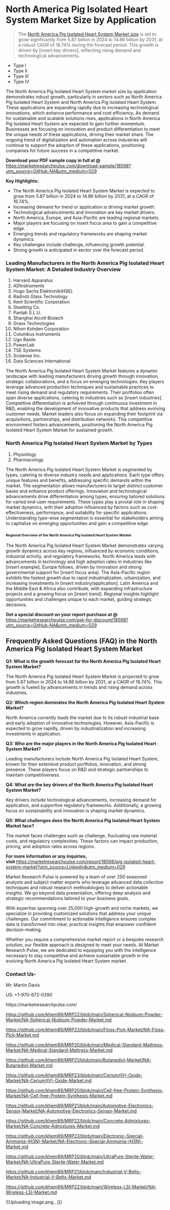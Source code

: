 <h1>North America Pig Isolated Heart System Market&nbsp;Size by Application</h1><blockquote><p>The <a href="https://marketresearchpulse.com/download-sample/18598?utm_source=GitHub-NA&amp;utm_medium=029">North America Pig Isolated Heart System Market size</a> is set to grow significantly from 5.87 billion in 2024 to 14.86 billion by 2031, at a robust CAGR of 16.74% during the forecast period. This growth is driven by [insert key drivers], reflecting rising demand and technological advancements.</p></blockquote><ul><li>Type I<li> Type II<li> Type III<li> Type IV</li></ul><p>The North America Pig Isolated Heart System market size by application demonstrates robust growth, particularly in sectors such as North America Pig Isolated Heart System and North America Pig Isolated Heart System. These applications are expanding rapidly due to increasing technological innovations, which enhance performance and cost efficiency. As demand for sustainable and scalable solutions rises, applications in North America Pig Isolated Heart System are expected to gain further momentum. Businesses are focusing on innovation and product differentiation to meet the unique needs of these applications, driving their market share. The ongoing trend of digitalization and automation across industries will continue to support the adoption of these applications, positioning companies for future success in a competitive market.</p><p><strong>Download your PDF sample copy in full at @ </strong><a href="https://marketresearchpulse.com/download-sample/18598?utm_source=GitHub-NA&amp;utm_medium=029">https://marketresearchpulse.com/download-sample/18598?utm_source=GitHub-NA&amp;utm_medium=029</a></p><p><strong>Key Highlights: </strong></p><ul><li>The North America Pig Isolated Heart System Market is expected to grow from 5.87 billion in 2024 to 14.86 billion by 2031, at a CAGR of 16.74%.</li><li>Increasing demand for trend or application is driving market growth.</li><li>Technological advancements and innovation are key market drivers.</li><li>North America, Europe, and Asia-Pacific are leading regional markets.</li><li>Major players are focusing on insert focus area to gain a competitive edge.</li><li>Emerging trends and regulatory frameworks are shaping market dynamics.</li><li>Key challenges include challenge, influencing growth potential.</li><li>Strong growth is anticipated in sector over the forecast period.</li></ul><h3>Leading Manufacturers in the North America Pig Isolated Heart System Market: A Detailed Industry Overview</h3><ol><li>Harvard Apparatus</li><li>ADInstruments</li><li>Hugo Sachs Elektronik(HSE)</li><li>Radnoti Glass Technology</li><li>Kent Scientific Corporation</li><li>Stoelting Co.</li><li>Panlab S.L.U.</li><li>Shanghai Alcott Biotech</li><li>Grass Technologies</li><li>Nihon Kohden Corporation</li><li>Columbus Instruments</li><li>Ugo Basile</li><li>PowerLab</li><li>TSE Systems</li><li>Scisense Inc.</li><li>Data Sciences International</li></ol><div class="flex max-w-full flex-col flex-grow"><div class="min-h-8 text-message flex w-full flex-col items-end gap-2 whitespace-normal break-words [.text-message+&amp;]:mt-5" dir="auto" data-message-author-role="assistant" data-message-id="fd8432e4-4910-450d-b182-61b7bfb0a01f" data-message-model-slug="gpt-4o"><div class="flex w-full flex-col gap-1 empty:hidden first:pt-[3px]"><div class="markdown prose w-full break-words dark:prose-invert light"><p>The North America Pig Isolated Heart System Market features a dynamic landscape with leading manufacturers driving growth through innovation, strategic collaborations, and a focus on emerging technologies. Key players leverage advanced production techniques and sustainable practices to meet rising demand and regulatory requirements. Their portfolios often span diverse applications, catering to industries such as [insert industries]. Competitive differentiation is achieved through continuous investment in R&amp;D, enabling the development of innovative products that address evolving customer needs. Market leaders also focus on expanding their footprint via acquisitions, partnerships, and distribution networks. This competitive environment fosters advancements, positioning the North America Pig Isolated Heart System Market for sustained growth.</p></div></div></div></div><h3>North America Pig Isolated Heart System Market by Types</h3><ol><li>Physiology<li> Pharmacology</li></ol><div class="flex max-w-full flex-col flex-grow"><div class="min-h-8 text-message flex w-full flex-col items-end gap-2 whitespace-normal break-words [.text-message+&amp;]:mt-5" dir="auto" data-message-author-role="assistant" data-message-id="084470be-0bb7-4664-bddf-5156b4f41249" data-message-model-slug="gpt-4o-mini"><div class="flex w-full flex-col gap-1 empty:hidden first:pt-[3px]"><div class="markdown prose w-full break-words dark:prose-invert light"><p>The North America Pig Isolated Heart System Market is segmented by types, catering to diverse industry needs and applications. Each type offers unique features and benefits, addressing specific demands within the market. The segmentation allows manufacturers to target distinct customer bases and enhance product offerings. Innovation and technological advancements drive differentiation among types, ensuring tailored solutions for varied end-user requirements. These types play a pivotal role in shaping market dynamics, with their adoption influenced by factors such as cost-effectiveness, performance, and suitability for specific applications. Understanding type-wise segmentation is essential for stakeholders aiming to capitalize on emerging opportunities and gain a competitive edge.</p></div></div></div></div><h3><span style="font-size: 11px;">Regional Overview of the North America Pig Isolated Heart System Market</span></h3><div class="flex max-w-full flex-col flex-grow"><div class="min-h-8 text-message flex w-full flex-col items-end gap-2 whitespace-normal break-words [.text-message+&amp;]:mt-5" dir="auto" data-message-author-role="assistant" data-message-id="e9038762-ce64-4e30-91c9-9bd413514231" data-message-model-slug="gpt-4o-mini"><div class="flex w-full flex-col gap-1 empty:hidden first:pt-[3px]"><div class="markdown prose w-full break-words dark:prose-invert light"><p>The North America Pig Isolated Heart System Market demonstrates varying growth dynamics across key regions, influenced by economic conditions, industrial activity, and regulatory frameworks. North America leads with advancements in technology and high adoption rates in industries like [insert example]. Europe follows, driven by innovation and strong governmental support for [insert focus area]. The Asia-Pacific region exhibits the fastest growth due to rapid industrialization, urbanization, and increasing investments in [insert industry/application]. Latin America and the Middle East &amp; Africa also contribute, with expanding infrastructure projects and a growing focus on [insert trend]. Regional insights highlight opportunities and challenges unique to each market, guiding strategic decisions.</p></div></div></div></div><p><strong>Get a special discount on your report purchase at @ </strong><a href="https://marketresearchpulse.com/ask-for-discount/18598?utm_source=GitHub-NA&amp;utm_medium=029">https://marketresearchpulse.com/ask-for-discount/18598?utm_source=GitHub-NA&amp;utm_medium=029</a></p><h2>Frequently Asked Questions (FAQ) in the North America Pig Isolated Heart System Market</h2><p><strong>Q1: What is the growth forecast for the North America Pig Isolated Heart System Market?</strong></p><p>The North America Pig Isolated Heart System Market is projected to grow from 5.87 billion in 2024 to 14.86 billion by 2031, at a CAGR of 16.74%. This growth is fueled by advancements in trends and rising demand across industries.</p><p><strong>Q2: Which region dominates the North America Pig Isolated Heart System Market?</strong></p><p>North America currently leads the market due to its robust industrial base and early adoption of innovative technologies. However, Asia-Pacific is expected to grow rapidly, driven by industrialization and increasing investments in application.</p><p><strong>Q3: Who are the major players in the North America Pig Isolated Heart System Market?</strong></p><p>Leading manufacturers include North America Pig Isolated Heart System, known for their extensive product portfolios, innovation, and strong presence. These players focus on R&amp;D and strategic partnerships to maintain competitiveness.</p><p><strong>Q4: What are the key drivers of the North America Pig Isolated Heart System Market?</strong></p><p>Key drivers include technological advancements, increasing demand for application, and supportive regulatory frameworks. Additionally, a growing focus on sustainability and innovation is shaping market dynamics.</p><p><strong>Q5: What challenges does the North America Pig Isolated Heart System Market face?</strong></p><p>The market faces challenges such as challenge, fluctuating raw material costs, and regulatory complexities. These factors can impact production, pricing, and adoption rates across regions.</p><p><strong>For more information or any inquiries, visit&nbsp;</strong><a href="https://marketresearchpulse.com/report/18598/pig-isolated-heart-system-market?utm_source=Linkedin&utm_medium=029">https://marketresearchpulse.com/report/18598/pig-isolated-heart-system-market?utm_source=Linkedin&utm_medium=029</a></p><p>Market Research Pulse is powered by a team of over 250 seasoned analysts and subject matter experts who leverage advanced data collection techniques and robust research methodologies to deliver actionable insights. We go beyond data presentation, offering deep analysis and strategic recommendations tailored to your business goals.</p><p>With expertise spanning over 25,000 high-growth and niche markets, we specialize in providing customized solutions that address your unique challenges. Our commitment to actionable intelligence ensures complex data is transformed into clear, practical insights that empower confident decision-making.</p><p>Whether you require a comprehensive market report or a bespoke research solution, our flexible approach is designed to meet your needs. At Market Research Pulse, we are dedicated to equipping you with the intelligence necessary to stay competitive and achieve sustainable growth in the evolving North America Pig Isolated Heart System market.</p><h3><strong>Contact Us-</strong></h3><p>Mr. Martin Davis</p><p>US: +1-970-672-0390</p><p>https://marketresearchpulse.com/</p><p><a href="https://github.com/khem89/MRP22/blob/main/Spherical-Niobium-Powder-Market/NA-Spherical-Niobium-Powder-Market.md">https://github.com/khem89/MRP22/blob/main/Spherical-Niobium-Powder-Market/NA-Spherical-Niobium-Powder-Market.md</a></p><p><a href="https://github.com/khem89/MRP23/blob/main/Floss-Pick-Market/NA-Floss-Pick-Market.md">https://github.com/khem89/MRP23/blob/main/Floss-Pick-Market/NA-Floss-Pick-Market.md</a></p><p><a href="https://github.com/khem89/MRP20/blob/main/Medical-Standard-Mattress-Market/NA-Medical-Standard-Mattress-Market.md">https://github.com/khem89/MRP20/blob/main/Medical-Standard-Mattress-Market/NA-Medical-Standard-Mattress-Market.md</a></p><p><a href="https://github.com/khem89/MRP21/blob/main/Butanediol-Market/NA-Butanediol-Market.md">https://github.com/khem89/MRP21/blob/main/Butanediol-Market/NA-Butanediol-Market.md</a></p><p><a href="https://github.com/khem89/MRP23/blob/main/Cerium(IV)-Oxide-Market/NA-Cerium(IV)-Oxide-Market.md">https://github.com/khem89/MRP23/blob/main/Cerium(IV)-Oxide-Market/NA-Cerium(IV)-Oxide-Market.md</a></p><p><a href="https://github.com/khem89/MRP20/blob/main/Cell-free-Protein-Synthesis-Market/NA-Cell-free-Protein-Synthesis-Market.md">https://github.com/khem89/MRP20/blob/main/Cell-free-Protein-Synthesis-Market/NA-Cell-free-Protein-Synthesis-Market.md</a></p><p><a href="https://github.com/khem89/MRP21/blob/main/Automotive-Electronics-Sensor-Market/NA-Automotive-Electronics-Sensor-Market.md">https://github.com/khem89/MRP21/blob/main/Automotive-Electronics-Sensor-Market/NA-Automotive-Electronics-Sensor-Market.md</a></p><p><a href="https://github.com/khem89/MRP22/blob/main/Concrete-Admixtures-Market/NA-Concrete-Admixtures-Market.md">https://github.com/khem89/MRP22/blob/main/Concrete-Admixtures-Market/NA-Concrete-Admixtures-Market.md</a></p><p><a href="https://github.com/khem89/MRP23/blob/main/Electronic-Special-Ammonia-(H3N)-Market/NA-Electronic-Special-Ammonia-(H3N)-Market.md">https://github.com/khem89/MRP23/blob/main/Electronic-Special-Ammonia-(H3N)-Market/NA-Electronic-Special-Ammonia-(H3N)-Market.md</a></p><p><a href="https://github.com/khem89/MRP20/blob/main/UltraPure-Sterile-Water-Market/NA-UltraPure-Sterile-Water-Market.md">https://github.com/khem89/MRP20/blob/main/UltraPure-Sterile-Water-Market/NA-UltraPure-Sterile-Water-Market.md</a></p><p><a href="https://github.com/khem89/MRP21/blob/main/Industrial-V-Belts-Market/NA-Industrial-V-Belts-Market.md">https://github.com/khem89/MRP21/blob/main/Industrial-V-Belts-Market/NA-Industrial-V-Belts-Market.md</a></p><p><a href="https://github.com/khem89/MRP22/blob/main/Wireless-LSI-Market/NA-Wireless-LSI-Market.md">https://github.com/khem89/MRP22/blob/main/Wireless-LSI-Market/NA-Wireless-LSI-Market.md</a></p>
![Uploading image.png…]()
